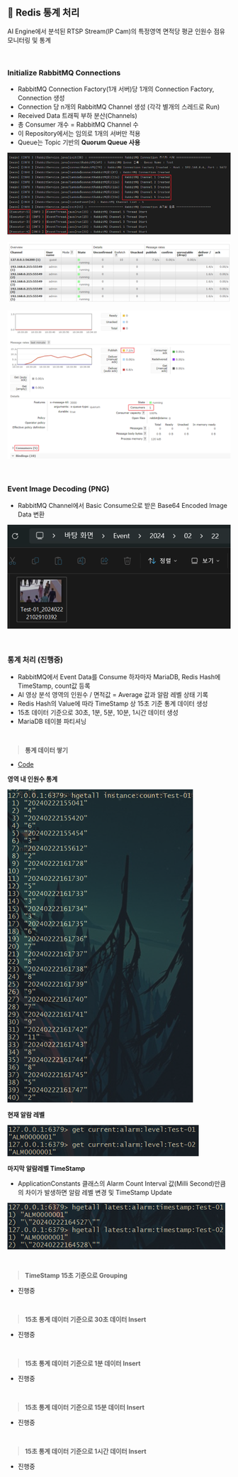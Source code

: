 ## 📘 Redis 통계 처리

AI Engine에서 분석된 RTSP Stream(IP Cam)의 특정영역 면적당 평균 인원수 점유 모니터링 및 통계

<br>

### Initialize RabbitMQ Connections

- RabbitMQ Connection Factory(1개 서버)당 1개의 Connection Factory, Connection 생성
- Connection 당 n개의 RabbitMQ Channel 생성 (각각 별개의 스레드로 Run)
- Received Data 트래픽 부하 분산(Channels)
- 총 Consumer 개수 = RabbitMQ Channel 수
- 이 Repository에서는 임의로 1개의 서버만 적용
- Queue는 Topic 기반의 **Quorum Queue 사용**

![img](./Description/img/Rabbit-Thread.png)

![img](./Description/img/Rabbit-Channel.png)

![img](./Description/img/Rabbit-Queue.png)

<br>

### Event Image Decoding (PNG)

- RabbitMQ Channel에서 Basic Consume으로 받은 Base64 Encoded Image Data 변환

![img](./Description/img/Event-Image.png)

<br>

### 통계 처리 (진행중)

- RabbitMQ에서 Event Data를 Consume 하자마자 MariaDB, Redis Hash에 TimeStamp, count값 등록
- AI 영상 분석 영역의 인원수 / 면적값 = Average 값과 알람 레벨 상태 기록
- Redis Hash의 Value에 따라 TimeStamp 상 15초 기준 통계 데이터 생성
- 15초 데이터 기준으로 30초, 1분, 5분, 10분, 1시간 데이터 생성
- MariaDB 테이블 파티셔닝

<br>

> **통계 데이터 쌓기**

- [Code](https://github.com/spacedustz/Statistics/blob/main/Statistics/src/main/java/statistics/service/rabbit/EventDeliveryCallBack.java)

**영역 내 인원수 통계**

![img](./Description/img/Redis-Insert.png)

**현재 알람 레벨**

![img](./Description/img/Redis-Current-Alarm-Level.png)

**마지막 알람레벨 TimeStamp**

- ApplicationConstants 클래스의 Alarm Count Interval 값(Milli Second)만큼의 차이가 발생하면 알람 레벨 변경 및 TimeStamp Update

![img](./Description/img/Redis-Latest-TimeStamp.png)

<br>

> **TimeStamp 15초 기준으로 Grouping**

- 진행중

<br>

> **15초 통계 데이터 기준으로 30초 데이터 Insert**

- 진행중

<br>

> **15초 통계 데이터 기준으로 1분 데이터 Insert**

- 진행중

<br>

> **15초 통계 데이터 기준으로 15분 데이터 Insert**

- 진행중

<br>

> **15초 통계 데이터 기준으로 1시간 데이터 Insert**

- 진행중